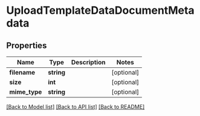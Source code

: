 # UploadTemplateDataDocumentMetadata

## Properties
Name | Type | Description | Notes
------------ | ------------- | ------------- | -------------
**filename** | **string** |  | [optional] 
**size** | **int** |  | [optional] 
**mime_type** | **string** |  | [optional] 

[[Back to Model list]](../README.md#documentation-for-models) [[Back to API list]](../README.md#documentation-for-api-endpoints) [[Back to README]](../README.md)


